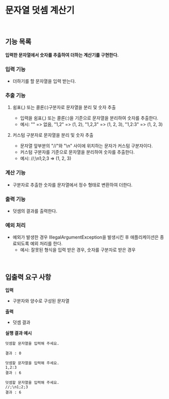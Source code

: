 # 문자열 덧셈 계산기

<br>

## 기능 목록
**입력한 문자열에서 숫자를 추출하여 더하는 계산기를 구현한다.**

### 입력 기능
- 더하기를 할 문자열을 입력 받는다.

### 추출 기능
1. 쉼표(,) 또는 콜론(:)구분자로 문자열을 분리 및 숫자 추출
    - 입력을 쉼표(,) 또는 콜론(:)을 기준으로 문자열을 분리하여 숫자를 추출한다.
    - 예시: "" => 없음, "1,2" => (1, 2), "1,2,3" => (1, 2, 3), "1,2:3" => (1, 2, 3)

2. 커스텀 구분자로 문자열을 분리 및 숫자 추출
    - 문자열 앞부분의 "//"와 "\n" 사이에 위치하는 문자가 커스텀 구분자이다.
    - 커스텀 구분자를 기준으로 문자열을 분리하여 숫자를 추출한다.
    - 예시: //;\n1;2;3 => (1, 2, 3)

### 계산 기능
- 구분자로 추출한 숫자를 문자열에서 정수 형태로 변환하여 더한다.

### 출력 기능
- 덧셈의 결과를 출력한다.

### 예외 처리
- 예외가 발생한 경우 IllegalArgumentException을 발생시킨 후 애플리케이션은 종료되도록 예외 처리를 한다.
  - 예시: 잘못된 형식을 입력 받은 경우, 숫자를 구분자로 받은 경우
    
<br>

## 입출력 요구 사항

**입력**
- 구분자와 양수로 구성된 문자열

**출력**
- 덧셈 결과

**실행 결과 예시**
```
덧셈할 문자열을 입력해 주세요.

결과 : 0
```
```
덧셈할 문자열을 입력해 주세요.
1,2:3
결과 : 6
```
```
덧셈할 문자열을 입력해 주세요.
//;\n1;2;3
결과 : 6
```
